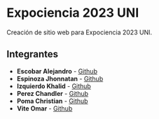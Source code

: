# Expociencia 2023 UNI

Creación de sitio web para Expociencia 2023 UNI.

## Integrantes

- **Escobar Alejandro** - [Github](https://github.com/EscobarMejia)
- **Espinoza Jhonnatan** - [Github](https://github.com/jhonnatan1806)
- **Izquierdo Khalid** - [Github](https://github.com/Khalid2153)
- **Perez Chandler** - [Github](https://github.com/chandler-pc)
- **Poma Christian** - [Github](https://github.com/chrisdan309)
- **Vite Omar** - [Github](https://github.com/llVitell)
